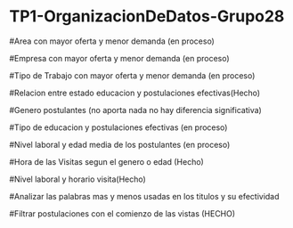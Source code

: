 # TP1-OrganizacionDeDatos-Grupo28

#Area con mayor oferta y menor demanda (en proceso)

#Empresa con mayor oferta y menor demanda (en proceso)

#Tipo de Trabajo con mayor oferta y menor demanda (en proceso)

#Relacion entre estado educacion y postulaciones efectivas(Hecho)

#Genero postulantes (no aporta nada no hay diferencia significativa)

#Tipo de educacion y postulaciones efectivas (en proceso)

#Nivel laboral y edad media de los postulantes (en proceso)

#Hora de las Visitas segun el genero o edad (Hecho)

#Nivel laboral y horario visita(Hecho)

#Analizar las palabras mas y menos usadas en los titulos y su efectividad

#Filtrar postulaciones con el comienzo de las vistas (HECHO)


